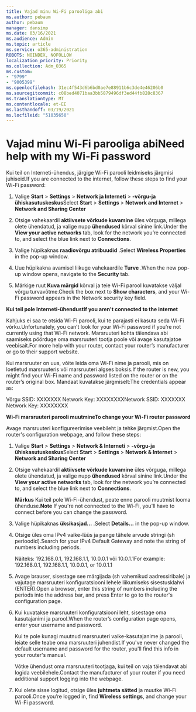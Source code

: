 ```yaml
---
title: Vajad minu Wi-Fi parooliga abi
ms.author: pebaum
author: pebaum
manager: dansimp
ms.date: 03/16/2021
ms.audience: Admin
ms.topic: article
ms.service: o365-administration
ROBOTS: NOINDEX, NOFOLLOW
localization_priority: Priority
ms.collection: Adm_O365
ms.custom:
- "9799"
- "9005399"
ms.openlocfilehash: 31ec4f543d6b6bd0ae7e88911b6c3de4e46206b0
ms.sourcegitcommit: c08bed4071baa3bb5879496df3ed44fb828c8367
ms.translationtype: MT
ms.contentlocale: et-EE
ms.lasthandoff: 03/19/2021
ms.locfileid: "51035650"
---
```

# <a name="need-help-with-my-wi-fi-password"></a><span data-ttu-id="54433-102">Vajad minu Wi-Fi parooliga abi</span><span class="sxs-lookup"><span data-stu-id="54433-102">Need help with my Wi-Fi password</span></span>

<span data-ttu-id="54433-103">Kui teil on Interneti-ühendus, järgige Wi-Fi parooli leidmiseks järgmisi juhiseid.</span><span class="sxs-lookup"><span data-stu-id="54433-103">If you are connected to the internet, follow these steps to find your Wi-Fi password:</span></span>

1. <span data-ttu-id="54433-104">Valige **Start**  >  **Settings**  >  **Network ja Interneti**  >  **-võrgu-ja ühiskasutuskeskus**</span><span class="sxs-lookup"><span data-stu-id="54433-104">Select **Start** > **Settings** > **Network and Internet** > **Network and Sharing Center**</span></span>

1. <span data-ttu-id="54433-105">Otsige vahekaardil **aktiivsete võrkude kuvamine** üles võrguga, millega olete ühendatud, ja valige nupp **ühendused** kõrval sinine link.</span><span class="sxs-lookup"><span data-stu-id="54433-105">Under the **View your active networks** tab, look for the network you’re connected to, and select the blue link next to **Connections**.</span></span>

1. <span data-ttu-id="54433-106">Valige hüpikaknas **raadiovõrgu atribuudid** .</span><span class="sxs-lookup"><span data-stu-id="54433-106">Select **Wireless Properties** in the pop-up window.</span></span>

1. <span data-ttu-id="54433-107">Uue hüpikakna avamisel liikuge vahekaardile **Turve** .</span><span class="sxs-lookup"><span data-stu-id="54433-107">When the new pop-up window opens, navigate to the **Security** tab.</span></span>

1. <span data-ttu-id="54433-108">Märkige ruut **Kuva märgid** kõrval ja teie Wi-Fi parool kuvatakse väljal võrgu turvavõtme.</span><span class="sxs-lookup"><span data-stu-id="54433-108">Check the box next to **Show characters**, and your Wi-Fi password appears in the Network security key field.</span></span>

<span data-ttu-id="54433-109">**Kui teil pole Interneti-ühendust**</span><span class="sxs-lookup"><span data-stu-id="54433-109">**If you aren't connected to the internet**</span></span>

<span data-ttu-id="54433-110">Kahjuks ei saa te otsida Wi-Fi parooli, kui te parajasti ei kasuta seda Wi-Fi võrku.</span><span class="sxs-lookup"><span data-stu-id="54433-110">Unfortunately, you can’t look for your Wi-Fi password if you’re not currently using that Wi-Fi network.</span></span> <span data-ttu-id="54433-111">Marsruuteri kohta täiendava abi saamiseks pöörduge oma marsruuteri tootja poole või avage kasutajatoe veebisait.</span><span class="sxs-lookup"><span data-stu-id="54433-111">For more help with your router, contact your router’s manufacturer or go to their support website.</span></span>

<span data-ttu-id="54433-112">Kui marsruuter on uus, võite leida oma Wi-Fi nime ja parooli, mis on loetletud marsruuteris või marsruuteri algses boksis.</span><span class="sxs-lookup"><span data-stu-id="54433-112">If the router is new, you might find your Wi-Fi name and password listed on the router or on the router’s original box.</span></span> <span data-ttu-id="54433-113">Mandaat kuvatakse järgmiselt:</span><span class="sxs-lookup"><span data-stu-id="54433-113">The credentials appear as:</span></span>

<span data-ttu-id="54433-114">Võrgu SSID: XXXXXXX Network Key: XXXXXXXX</span><span class="sxs-lookup"><span data-stu-id="54433-114">Network SSID: XXXXXXX Network Key: XXXXXXXX</span></span>

<span data-ttu-id="54433-115">**Wi-Fi marsruuteri parooli muutmine**</span><span class="sxs-lookup"><span data-stu-id="54433-115">**To change your Wi-Fi router password**</span></span>

<span data-ttu-id="54433-116">Avage marsruuteri konfigureerimise veebileht ja tehke järgmist.</span><span class="sxs-lookup"><span data-stu-id="54433-116">Open the router's configuration webpage, and follow these steps:</span></span>

1. <span data-ttu-id="54433-117">Valige **Start**  >  **Settings**  >  **Network & Interneti**  >  **-võrgu-ja ühiskasutuskeskus**</span><span class="sxs-lookup"><span data-stu-id="54433-117">Select **Start** > **Settings** > **Network & Internet** > **Network and Sharing Center**</span></span>

1. <span data-ttu-id="54433-118">Otsige vahekaardil **aktiivsete võrkude kuvamine** üles võrguga, millega olete ühendatud, ja valige nupp **ühendused** kõrval sinine link.</span><span class="sxs-lookup"><span data-stu-id="54433-118">Under the **View your active networks** tab, look for the network you’re connected to, and select the blue link next to **Connections**.</span></span>

    <span data-ttu-id="54433-119">**Märkus** Kui teil pole Wi-Fi-ühendust, peate enne parooli muutmist looma ühenduse.</span><span class="sxs-lookup"><span data-stu-id="54433-119">**Note** If you're not connected to the Wi-Fi, you'll have to connect before you can change the password.</span></span>

1. <span data-ttu-id="54433-120">Valige hüpikaknas **üksikasjad...** .</span><span class="sxs-lookup"><span data-stu-id="54433-120">Select **Details...** in the pop-up window.</span></span>

1. <span data-ttu-id="54433-121">Otsige üles oma IPv4 vaike-lüüs ja pange tähele arvude stringi (sh perioodid).</span><span class="sxs-lookup"><span data-stu-id="54433-121">Search for your IPv4 Default Gateway and note the string of numbers including periods.</span></span>

    <span data-ttu-id="54433-122">Näiteks: 192.168.0.1, 192.168.1.1, 10.0.0.1 või 10.0.1.1</span><span class="sxs-lookup"><span data-stu-id="54433-122">For example: 192.168.0.1, 192.168.1.1, 10.0.0.1, or 10.0.1.1</span></span>

1. <span data-ttu-id="54433-123">Avage brauser, sisestage see märgijada (sh vahemikud aadressiribale) ja vajutage marsruuteri konfiguratsiooni lehele liikumiseks sisestusklahvi (ENTER).</span><span class="sxs-lookup"><span data-stu-id="54433-123">Open a browser, enter this string of numbers including the periods into the address bar, and press Enter to go to the router's configuration page.</span></span>

1. <span data-ttu-id="54433-124">Kui kuvatakse marsruuteri konfiguratsiooni leht, sisestage oma kasutajanimi ja parool.</span><span class="sxs-lookup"><span data-stu-id="54433-124">When the router’s configuration page opens, enter your username and password.</span></span>

    <span data-ttu-id="54433-125">Kui te pole kunagi muutnud marsruuteri vaike-kasutajanime ja parooli, leiate selle teabe oma marsruuteri juhendist.</span><span class="sxs-lookup"><span data-stu-id="54433-125">If you've never changed the default username and password for the router, you'll find this info in your router's manual.</span></span>

    <span data-ttu-id="54433-126">Võtke ühendust oma marsruuteri tootjaga, kui teil on vaja täiendavat abi logida veebilehele.</span><span class="sxs-lookup"><span data-stu-id="54433-126">Contact the manufacturer of your router if you need additional support logging into the webpage.</span></span>

1. <span data-ttu-id="54433-127">Kui olete sisse logitud, otsige üles **juhtmeta sätted** ja muutke Wi-Fi parooli.</span><span class="sxs-lookup"><span data-stu-id="54433-127">Once you’re logged in, find **Wireless settings**, and change your Wi-Fi password.</span></span>